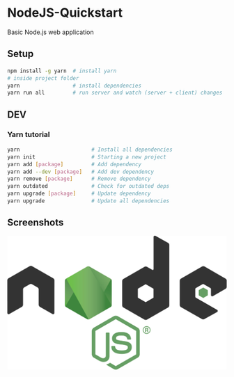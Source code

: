 # NodeJS-Quickstart
Basic Node.js web application

## Setup

```sh
npm install -g yarn  # install yarn
# inside project folder
yarn                 # install dependencies 
yarn run all         # run server and watch (server + client) changes
```

## DEV

### Yarn tutorial
```bash
yarn                       # Install all dependencies
yarn init                  # Starting a new project
yarn add [package]         # Add dependency
yarn add --dev [package]   # Add dev dependency
yarn remove [package]      # Remove dependency
yarn outdated              # Check for outdated deps
yarn upgrade [package]     # Update dependency
yarn upgrade               # Update all dependencies
```

## Screenshots

![01](https://github.com/Dalimil/NodeJS-Quickstart/blob/master/docs/screenshots/demo.png)
<!-- Or with img tags like this: https://github.com/Dalimil/Future-Health-Hackathon/blob/master/README.md -->
